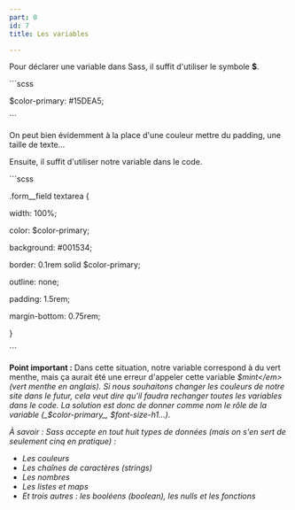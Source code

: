```yaml
---
part: 0
id: 7
title: Les variables

---
```

Pour déclarer une variable dans Sass, il suffit d'utiliser le symbole **$**.

\`\`\`scss

 $color-primary: #15DEA5;

\`\`\`

On peut bien évidemment à la place d'une couleur mettre du padding, une taille de texte...

Ensuite, il suffit d'utiliser notre variable dans le code.

\`\`\`scss

 .form__field textarea {

 width: 100%;

 color: $color-primary;

 background: #001534;

 border: 0.1rem solid $color-primary;

 outline: none;

 padding: 1.5rem;

 margin-bottom: 0.75rem;

 }

\`\`\`

**Point important :** Dans cette situation, notre variable correspond à du vert menthe, mais ça aurait été une erreur d'appeler cette variable <em>$mint</em> (vert menthe en anglais). Si nous souhaitons changer les couleurs de notre site dans le futur, cela veut dire qu'il faudra rechanger toutes les variables dans le code. La solution est donc de donner comme nom le rôle de la variable (_$color-primary_, _$font-size-h1_...).

À savoir : Sass accepte en tout huit types de données (mais on s'en sert de seulement cinq en pratique) :

* Les couleurs
* Les chaînes de caractères (strings)
* Les nombres
* Les listes et maps
* Et trois autres : les booléens (boolean), les nulls et les fonctions